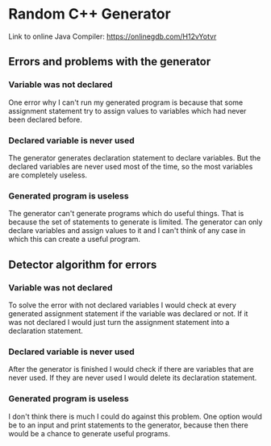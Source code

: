 # Random C++ Generator

Link to online Java Compiler: https://onlinegdb.com/H12vYotvr

<script src="//onlinegdb.com/embed/js/H12vYotvr?theme=dark"></script>

## Errors and problems with the generator

### Variable was not declared

One error why I can't run my generated program is because that some assignment statement try to assign values to variables which had never been declared before.

### Declared variable is never used

The generator generates declaration statement to declare variables. But the declared variables are never used most of the time, so the most variables are completely useless.

### Generated program is useless

The generator can't generate programs which do useful things. That is because the set of statements to generate is limited. The generator can only declare variables and assign values to it and I can't think of any case in which this can create a useful program.


## Detector algorithm for errors

### Variable was not declared

To solve the error with not declared variables I would check at every generated assignment statement if the variable was declared or not. If it was not declared I would just turn the assignment statement into a declaration statement.

### Declared variable is never used

After the generator is finished I would check if there are variables that are never used. If they are never used I would delete its declaration statement.

### Generated program is useless

I don't think there is much I could do against this problem. One option would be to an input and print statements to the generator, because then there would be a chance to generate useful programs.
